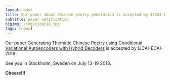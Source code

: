 ```yaml
---
layout: post
title: Our paper about Chinese poetry generation is accepted by IJCAI-ECAI-2018!
subtitle: paper notification
bigimg: /img/ijcai18.jpg
tags: [news]
---
```


Our paper [Generating Thematic Chinese Poetry using Conditional Variational Autoencoders with Hybrid Decoders](https://arxiv.org/abs/1711.07632) is accepted by IJCAI-ECAI-2018!

See you in Stockholm, Sweden on July 13-19 2018.

**Cheers!!!**